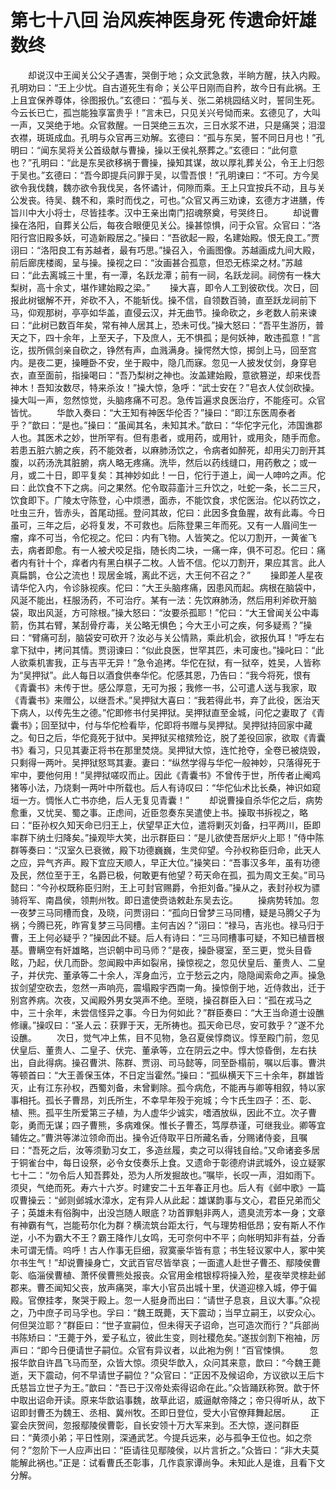 # 第七十八回 治风疾神医身死 传遗命奸雄数终



　　却说汉中王闻关公父子遇害，哭倒于地；众文武急救，半晌方醒，扶入内殿。孔明劝曰：“王上少忧。自古道死生有命；关公平日刚而自矜，故今日有此祸。王上且宜保养尊体，徐图报仇。”玄德曰：“孤与关、张二弟桃园结义时，誓同生死。今云长已亡，孤岂能独享富贵乎！”言未已，只见关兴号恸而来。玄德见了，大叫一声，又哭绝于地。众官救醒。一日哭绝三五次，三日水浆不进，只是痛哭；泪湿衣襟，斑斑成血。孔明与众官再三劝解。玄德曰：“孤与东吴，誓不同日月也！”孔明曰：“闻东吴将关公首级献与曹操，操以王侯礼祭葬之。”玄德曰：“此何意也？”孔明曰：“此是东吴欲移祸于曹操，操知其谋，故以厚礼葬关公，令王上归怨于吴也。”玄德曰：“吾今即提兵问罪于吴，以雪吾恨！”孔明谏曰：“不可。方今吴欲令我伐魏，魏亦欲令我伐吴，各怀谲计，伺隙而乘。王上只宜按兵不动，且与关公发丧。待吴、魏不和，乘时而伐之，可也。”众官又再三劝谏，玄德方才进膳，传旨川中大小将士，尽皆挂孝。汉中王亲出南门招魂祭奠，号哭终日。
　　却说曹操在洛阳，自葬关公后，每夜合眼便见关公。操甚惊惧，问于众官。众官曰：“洛阳行宫旧殿多妖，可造新殿居之。”操曰：“吾欲起一殿，名建始殿。恨无良工。”贾诩曰：“洛阳良工有苏越者，最有巧思。”操召入，令画图像。苏越画成九间大殿，前后廊庑楼阁，呈与操。操视之曰：“汝画甚合孤意，但恐无栋梁之材。”苏越曰：“此去离城三十里，有一潭，名跃龙潭；前有一祠，名跃龙祠。祠傍有一株大梨树，高十余丈，堪作建始殿之梁。”
　　操大喜，即令人工到彼砍伐。次日，回报此树锯解不开，斧砍不入，不能斩伐。操不信，自领数百骑，直至跃龙祠前下马，仰观那树，亭亭如华盖，直侵云汉，并无曲节。操命砍之，乡老数人前来谏曰：“此树已数百年矣，常有神人居其上，恐未可伐。”操大怒曰：“吾平生游历，普天之下，四十余年，上至天子，下及庶人，无不惧孤；是何妖神，敢违孤意！”言讫，拔所佩剑亲自砍之，铮然有声，血溅满身。操愕然大惊，掷剑上马，回至宫内。是夜二更，操睡卧不安，坐于殿中，隐几而寐。忽见一人披发仗剑，身穿皂衣，直至面前，指操喝曰：“吾乃梨树之神也。汝盖建始殿，意欲篡逆，却来伐吾神木！吾知汝数尽，特来杀汝！”操大惊，急呼：“武士安在？”皂衣人仗剑砍操。操大叫一声，忽然惊觉，头脑疼痛不可忍。急传旨遍求良医治疗，不能痊可。众官皆忧。
　　华歆入奏曰：“大王知有神医华伦否？”操曰：“即江东医周泰者乎？”歆曰：“是也。”操曰：“虽闻其名，未知其术。”歆曰：“华佗字元化，沛国谯郡人也。其医术之妙，世所罕有。但有患者，或用药，或用针，或用灸，随手而愈。若患五脏六腑之疾，药不能效者，以麻肺汤饮之，令病者如醉死，却用尖刀剖开其腹，以药汤洗其脏腑，病人略无疼痛。洗毕，然后以药线缝口，用药敷之；或一月，或二十日，即平复矣：其神妙如此！一日，佗行于道上，闻一人呻吟之声。佗曰：此饮食不下之病。问之果然。佗令取蒜齑汁三升饮之，吐蛇一条，长二三尺，饮食即下。广陵太守陈登，心中烦懑，面赤，不能饮食，求佗医治。佗以药饮之，吐虫三升，皆赤头，首尾动摇。登问其故，佗曰：此因多食鱼腥，故有此毒。今日虽可，三年之后，必将复发，不可救也。后陈登果三年而死。又有一人眉间生一瘤，痒不可当，令佗视之。佗曰：内有飞物。人皆笑之。佗以刀割开，一黄雀飞去，病者即愈。有一人被犬咬足指，随长肉二块，一痛一痒，俱不可忍。佗曰：痛者内有针十个，痒者内有黑白棋子二枚。人皆不信。佗以刀割开，果应其言。此人真扁鹊，仓公之流也！现居金城，离此不远，大王何不召之？”
　　操即差人星夜请华佗入内，令诊脉视疾。佗曰：“大王头脑疼痛，因患风而起。病根在脑袋中，风涎不能出，枉服汤药，不可治疗。某有一法：先饮麻肺汤，然后用利斧砍开脑袋，取出风涎，方可除根。”操大怒曰：“汝要杀孤耶！”佗曰：“大王曾闻关公中毒箭，伤其右臂，某刮骨疗毒，关公略无惧色；今大王小可之疾，何多疑焉？”操曰：“臂痛可刮，脑袋安可砍开？汝必与关公情熟，乘此机会，欲报仇耳！”呼左右拿下狱中，拷问其情。贾诩谏曰：“似此良医，世罕其匹，未可废也。”操叱曰：“此人欲乘机害我，正与吉平无异！”急令追拷。华佗在狱，有一狱卒，姓吴，人皆称为“吴押狱”。此人每日以酒食供奉华佗。佗感其恩，乃告曰：“我今将死，恨有《青囊书》未传于世。感公厚意，无可为报；我修一书，公可遣人送与我家，取《青囊书》来赠公，以继吾术。”吴押狱大喜曰：“我若得此书，弃了此役，医治天下病人，以传先生之德。”佗即修书付吴押狱。吴押狱直至金城，问佗之妻取了《青囊书》；回至狱中，付与华佗检看毕，佗即将书赠与吴押狱。吴押狱持回家中藏之。旬日之后，华佗竟死于狱中。吴押狱买棺殡殓讫，脱了差役回家，欲取《青囊书》看习，只见其妻正将书在那里焚烧。吴押狱大惊，连忙抢夺，全卷已被烧毁，只剩得一两叶。吴押狱怒骂其妻。妻曰：“纵然学得与华佗一般神妙，只落得死于牢中，要他何用！”吴押狱嗟叹而止。因此《青囊书》不曾传于世，所传者止阉鸡猪等小法，乃烧剩一两叶中所载也。后人有诗叹曰：“华佗仙术比长桑，神识如窥垣一方。惆怅人亡书亦绝，后人无复见青囊！”
　　却说曹操自杀华佗之后，病势愈重，又忧吴、蜀之事。正虑间，近臣忽奏东吴遣使上书。操取书拆视之，略曰：“臣孙权久知天命已归王上，伏望早正大位，遣将剿灭刘备，扫平两川，臣即率群下纳土归降矣。”操观毕大笑，出示群臣曰：“是儿欲使吾居炉火上耶！”侍中陈群等奏曰：“汉室久已衰微，殿下功德巍巍，生灵仰望。今孙权称臣归命，此天人之应，异气齐声。殿下宜应天顺人，早正大位。”操笑曰：“吾事汉多年，虽有功德及民，然位至于王，名爵已极，何敢更有他望？苟天命在孤，孤为周文王矣。”司马懿曰：“今孙权既称臣归附，王上可封官赐爵，令拒刘备。”操从之，表封孙权为骠骑将军、南昌侯，领荆州牧。即日遣使赍诰敕赴东吴去讫。
　　操病势转加。忽一夜梦三马同槽而食，及晓，问贾诩曰：“孤向日曾梦三马同槽，疑是马腾父子为祸；今腾已死，昨宵复梦三马同槽。主何吉凶？”诩曰：“禄马，吉兆也。禄马归于曹，王上何必疑乎？”操因此不疑。后人有诗曰：“三马同槽事可疑，不知已植晋根基。曹瞒空有奸雄略，岂识朝中司马师？”是夜，操卧寝室，至三更，觉头目昏眩，乃起，伏几而卧。忽闻殿中声如裂帛，操惊视之，忽见伏皇后、董贵人、二皇子，并伏完、董承等二十余人，浑身血污，立于愁云之内，隐隐闻索命之声。操急拔剑望空砍去，忽然一声响亮，震塌殿宇西南一角。操惊倒于地，近侍救出，迁于别宫养病。次夜，又闻殿外男女哭声不绝。至晓，操召群臣入曰：“孤在戎马之中，三十余年，未尝信怪异之事。今日为何如此？”群臣奏曰：“大王当命道士设醮修禳。”操叹曰：“圣人云：获罪于天，无所祷也。孤天命已尽，安可救乎？”遂不允设醮。
　　次日，觉气冲上焦，目不见物，急召夏侯惇商议。惇至殿门前，忽见伏皇后、董贵人、二皇子、伏完、董承等，立在阴云之中。惇大惊昏倒，左右扶出，自此得病。操召曹洪、陈群、贾诩、司马懿等，同至卧榻前，嘱以后事。曹洪等顿首曰：“大王善保玉体，不日定当霍然。”操曰：“孤纵横天下三十余年，群雄皆灭，止有江东孙权，西蜀刘备，未曾剿除。孤今病危，不能再与卿等相叙，特以家事相托。孤长子曹昂，刘氏所生，不幸早年殁于宛城；今卞氏生四子：丕、彰、植、熊。孤平生所爱第三子植，为人虚华少诚实，嗜酒放纵，因此不立。次子曹彰，勇而无谋；四子曹熊，多病难保。惟长子曹丕，笃厚恭谨，可继我业。卿等宜辅佐之。”曹洪等涕泣领命而出。操令近侍取平日所藏名香，分赐诸侍妾，且嘱曰：“吾死之后，汝等须勤习女工，多造丝履，卖之可以得钱自给。”又命诸妾多居于铜雀台中，每日设祭，必令女伎奏乐上食。又遗命于彰德府讲武城外，设立疑冢七十二：“勿令后人知吾葬处，恐为人所发掘故也。”嘱毕，长叹一声，泪如雨下。须臾，气绝而死。寿六十六岁。时建安二十五年春正月也。后人有《邺中歌》一篇叹曹操云：“邺则邺城水漳水，定有异人从此起：雄谋韵事与文心，君臣兄弟而父子；英雄未有俗胸中，出没岂随人眼底？功首罪魁非两人，遗臭流芳本一身；文章有神霸有气，岂能苟尔化为群？横流筑台距太行，气与理势相低昂；安有斯人不作逆，小不为霸大不王？霸王降作儿女鸣，无可奈何中不平；向帐明知非有益，分香未可谓无情。呜呼！古人作事无巨细，寂寞豪华皆有意；书生轻议冢中人，冢中笑尔书生气！”却说曹操身亡，文武百官尽皆举哀；一面遣人赴世子曹丕、鄢陵侯曹彰、临淄侯曹植、萧怀侯曹熊处报丧。众官用金棺银椁将操入殓，星夜举灵榇赴邺郡来。曹丕闻知父丧，放声痛哭，率大小官员出城十里，伏道迎榇入城，停于偏殿。官僚挂孝，聚哭于殿上。忽一人挺身而出曰：“请世子息哀，且议大事。”众视之，乃中庶子司马孚也。孚曰：“魏王既薨，天下震动；当早立嗣王，以安众心。何但哭泣耶？”群臣曰：“世子宣嗣位，但未得天子诏命，岂可造次而行？”兵部尚书陈矫曰：“王薨于外，爱子私立，彼此生变，则社稷危矣。”遂拔剑割下袍袖，厉声曰：“即今日便请世子嗣位。众官有异议者，以此袍为例！”百官悚惧。
　　忽报华歆自许昌飞马而至，众皆大惊。须臾华歆入，众问其来意，歆曰：“今魏王薨逝，天下震动，何不早请世子嗣位？”众官曰：“正因不及候诏命，方议欲以王后卞氏慈旨立世子为王。”歆曰：“吾已于汉帝处索得诏命在此。”众皆踊跃称贺。歆于怀中取出诏命开读。原来华歆谄事魏，故草此诏，威逼献帝降之；帝只得听从，故下诏即封曹丕为魏王、丞相、冀州牧。丕即日登位，受大小官僚拜舞起居。
　　正宴会庆贺间，忽报鄢陵侯曹彰，自长安领十万大军来到。丕大惊，遂问群臣曰：“黄须小弟；平日性刚，深通武艺。今提兵远来，必与孤争王位也。如之奈何？”忽阶下一人应声出曰：“臣请往见鄢陵侯，以片言折之。”众皆曰：“非大夫莫能解此祸也。”正是：试看曹氏丕彰事，几作袁家谭尚争。未知此人是谁，且看下文分解。


